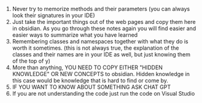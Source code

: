 1. Never try to memorize methods and their parameters (you can always look their signatures in your IDE)
2. Just take the important things out of the web pages and copy them here in obsidian. As you go through these notes again you will find easier and easier ways to summarize what you have learned
3. Remembering classes and namespaces together with what they do is  worth it sometimes. (this is not always true, the explanation of the classes and their names are in your IDE as well, but just knowing them of the top of y)
4. More than anything, YOU NEED TO COPY EITHER "HIDDEN KNOWLEDGE" OR NEW CONCEPTS to obsidian. Hidden knowledge in this case would be knowledge that is hard to find or come by.
5.  IF YOU WANT TO KNOW ABOUT SOMETHING ASK CHAT GPT
6. If you are not understanding the code just run the code on Visual Studio